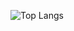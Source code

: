 ![Top Langs](https://github-readme-stats.vercel.app/api/top-langs/?username=samtreesandbushes&langs_count=10&layout=compact&theme=tokyonight)


